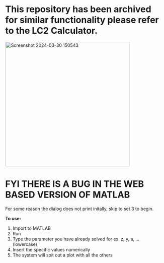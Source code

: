 # This repository has been archived for similar functionality please refer to the LC2 Calculator.

<img width="395" alt="Screenshot 2024-03-30 150543" src="https://github.com/kiva-mccr/zyabhgParameterCalculator/assets/137964838/865d4be5-ef1b-4060-a475-67df77faa0b4">

# FYI THERE IS A BUG IN THE WEB BASED VERSION OF MATLAB
For some reason the dialog does not print initally, skip to set 3 to begin.

**To use:**
1. Import to MATLAB
2. Run
3. Type the parameter you have already solved for ex. z, y, a, ... (lowercase)
4. Insert the specific values numerically
5. The system will spit out a plot with all the others
